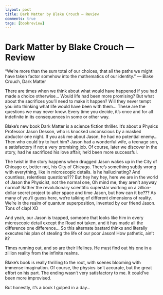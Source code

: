 ```yaml
---
layout: post
title: Dark Matter by Blake Crouch — Review
comments: true
tags: [bookreview]
---
```


# Dark Matter by Blake Crouch — Review

“We’re more than the sum total of our choices, that all the paths we might have taken factor somehow into the mathematics of our identity.”
― Blake Crouch, Dark Matter

There are times when we think about what would have happened if you had made a choice otherwise… Would life had been more promising? But what about the sacrifices you’ll need to make it happen? Will they never tempt you into thinking what life would have been with them… These are the questions we may never know. Every time you decide, it’s once and for all indefinite in its consequences in some or other way.

Blake’s new book Dark Matter is a science fiction thriller. It’s about a Physics Professor Jason Desson, who is knocked unconscious by a masked abductor one night. If you ask me about Jason, he had no potential enemy… Then who could try to hurt him? Jason had a wonderful wife, a teenage son, a satisfactory if not a very promising job. Of course, later we discover in the story, had he sacrificed his love affair, he’d been more successful.

The twist in the story happens when drugged Jason wakes up in the City of Chicago or, better not, his City of Chicago. There’s something subtly wrong with everything, like in microscopic details. Is he hallucinating? And countless, relentless questions??? But hey hey hey, here we are in the world of Jason the Physicist, not the normal one, Oh mind me, they aren’t anyway normal! Rather the revolutionary scientific superstar working on a zillion-dollar secret project to alter space and time Jason, but how can it be??? As many of you’ll guess here, we’re talking of different dimensions of reality. We’re in the realm of quantum superposition, invented by our friend Jason. Tons of clap! XD

And yeah, our Jason is trapped, someone that looks like him in every microscopic detail except the Road not taken, and it has made all the difference one difference… So this alternate bastard thinks and literally executes his plan of stealing the life of our poor Jason! How pathetic, ain’t it?

Times running out, and so are their lifelines. He must find out his one in a zillion reality from the infinite realms.

Blake’s book is really thrilling to the root, with scenes blooming with immense imagination. Of course, the physics isn’t accurate, but the great effort on his part. The ending wasn’t very satisfactory to me. It could’ve been more improvised.

But honestly, it’s a book I gulped in a day…
